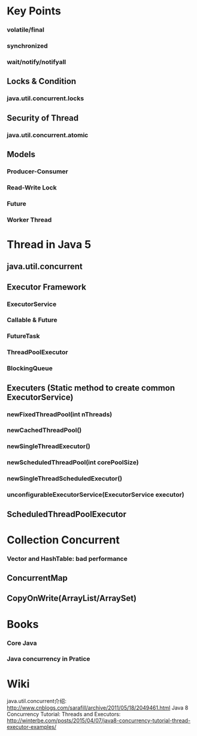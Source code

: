 # Key Points
### volatile/final
### synchronized
### wait/notify/notifyall
## Locks & Condition
### java.util.concurrent.locks
## Security of Thread
### java.util.concurrent.atomic
## Models
### Producer-Consumer
### Read-Write Lock
### Future
### Worker Thread
# Thread in Java 5
## java.util.concurrent
## Executor Framework
### ExecutorService
### Callable & Future
### FutureTask
### ThreadPoolExecutor
### BlockingQueue
## Executers (Static method to create common ExecutorService)
### newFixedThreadPool(int nThreads)
### newCachedThreadPool()
### newSingleThreadExecutor()
### newScheduledThreadPool(int corePoolSize)
### newSingleThreadScheduledExecutor()
### unconfigurableExecutorService(ExecutorService executor)
## ScheduledThreadPoolExecutor
# Collection Concurrent
### Vector and HashTable: bad performance
## ConcurrentMap
## CopyOnWrite(ArrayList/ArraySet)
# Books
### Core Java
### Java concurrency in Pratice
# Wiki
java.util.concurrent介绍: http://www.cnblogs.com/sarafill/archive/2011/05/18/2049461.html
Java 8 Concurrency Tutorial: Threads and Executors: http://winterbe.com/posts/2015/04/07/java8-concurrency-tutorial-thread-executor-examples/
